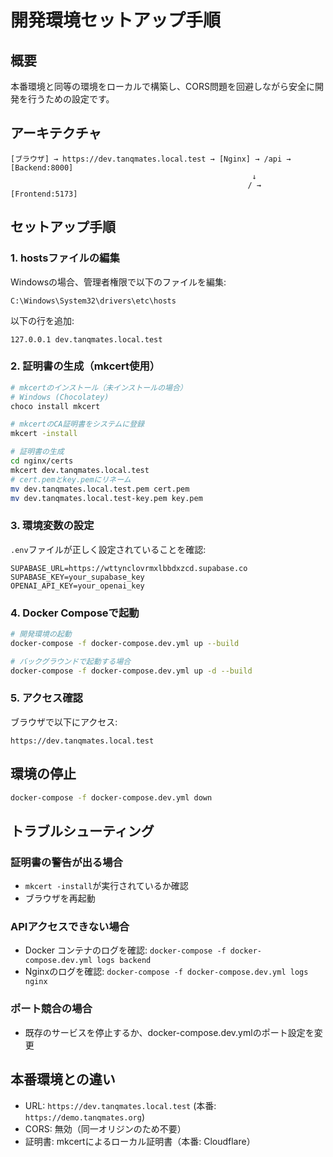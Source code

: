 # 開発環境セットアップ手順

## 概要
本番環境と同等の環境をローカルで構築し、CORS問題を回避しながら安全に開発を行うための設定です。

## アーキテクチャ
```
[ブラウザ] → https://dev.tanqmates.local.test → [Nginx] → /api → [Backend:8000]
                                                      ↓
                                                     / → [Frontend:5173]
```

## セットアップ手順

### 1. hostsファイルの編集
Windowsの場合、管理者権限で以下のファイルを編集:
```
C:\Windows\System32\drivers\etc\hosts
```

以下の行を追加:
```
127.0.0.1 dev.tanqmates.local.test
```

### 2. 証明書の生成（mkcert使用）
```bash
# mkcertのインストール（未インストールの場合）
# Windows (Chocolatey)
choco install mkcert

# mkcertのCA証明書をシステムに登録
mkcert -install

# 証明書の生成
cd nginx/certs
mkcert dev.tanqmates.local.test
# cert.pemとkey.pemにリネーム
mv dev.tanqmates.local.test.pem cert.pem
mv dev.tanqmates.local.test-key.pem key.pem
```

### 3. 環境変数の設定
`.env`ファイルが正しく設定されていることを確認:
```env
SUPABASE_URL=https://wttynclovrmxlbbdxzcd.supabase.co
SUPABASE_KEY=your_supabase_key
OPENAI_API_KEY=your_openai_key
```

### 4. Docker Composeで起動
```bash
# 開発環境の起動
docker-compose -f docker-compose.dev.yml up --build

# バックグラウンドで起動する場合
docker-compose -f docker-compose.dev.yml up -d --build
```

### 5. アクセス確認
ブラウザで以下にアクセス:
```
https://dev.tanqmates.local.test
```

## 環境の停止
```bash
docker-compose -f docker-compose.dev.yml down
```

## トラブルシューティング

### 証明書の警告が出る場合
- `mkcert -install`が実行されているか確認
- ブラウザを再起動

### APIアクセスできない場合
- Docker コンテナのログを確認: `docker-compose -f docker-compose.dev.yml logs backend`
- Nginxのログを確認: `docker-compose -f docker-compose.dev.yml logs nginx`

### ポート競合の場合
- 既存のサービスを停止するか、docker-compose.dev.ymlのポート設定を変更

## 本番環境との違い
- URL: `https://dev.tanqmates.local.test` (本番: `https://demo.tanqmates.org`)
- CORS: 無効（同一オリジンのため不要）
- 証明書: mkcertによるローカル証明書（本番: Cloudflare）